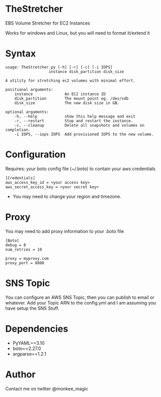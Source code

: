 TheStretcher
============

EBS Volume Stretcher for EC2 Instances

Works for windows and Linux, but you will need to format it/extend it


Syntax
========

    usage: TheStretcher.py [-h] [-r] [-c] [-i IOPS]
                       instance disk_partition disk_size

    A utility for stretching ec2 volumes with minimal effort.

    positional arguments:
        instance              An EC2 instance ID
        disk_partition        The mount point eg. /dev/sdb
        disk_size             The new disk size in GB.

    optional arguments:
        -h, --help            show this help message and exit
        -r, --restart         Stop and restart the instance.
        -c, --cleanup         Delete all snapshots and volumes on completion.
        -i IOPS, --iops IOPS  Add provisioned IOPS to the new volume.

Configuration
==========
Requires: your boto config file (~/.boto) to contain your aws credentials

    [Credentials]
    aws_access_key_id = <your access key>
    aws_secret_access_key = <your secret key>

 + You may need to change your region and timezone.

Proxy
==========
You may need to add proxy information to your .boto file

    [Boto]
    debug = 0
    num_retries = 10

    proxy = myproxy.com
    proxy_port = 8080

SNS Topic
==========
You can configure an AWS SNS Topic, then you can publish to email or whatever.
Add your Topic ARN to the config.yml and I am assuming you have setup the SNS Stuff.

Dependencies
==========
 + PyYAML==3.10
 + boto==2.27.0
 + argparse==1.2.1


Author
==========
Contact me on twitter @monkee_magic
